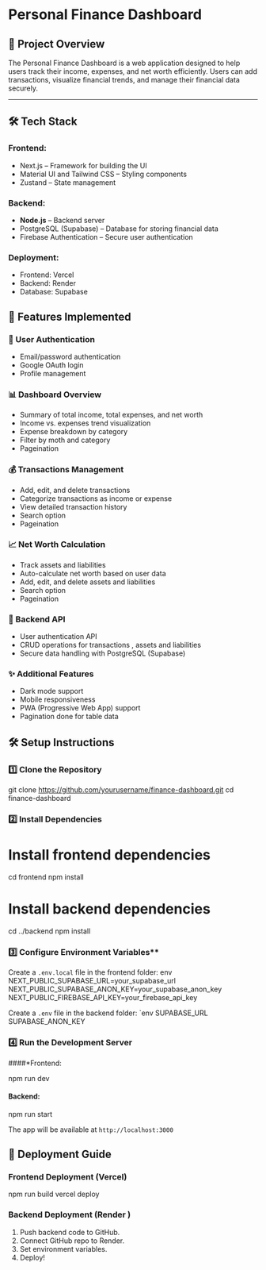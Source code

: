 # Personal Finance Dashboard

## 🚀 Project Overview
The Personal Finance Dashboard is a web application designed to help users track their income, expenses, and net worth efficiently. Users can add transactions, visualize financial trends, and manage their financial data securely.

---

## 🛠️ Tech Stack

### Frontend:
-  Next.js – Framework for building the UI
- Material UI and Tailwind CSS – Styling components
- Zustand  – State management

### Backend:
- **Node.js** – Backend server
- PostgreSQL (Supabase) – Database for storing financial data
- Firebase Authentication – Secure user authentication

### Deployment:
- Frontend: Vercel 
- Backend: Render 
- Database: Supabase



## 🎯 Features Implemented

### 🔐 User Authentication
- Email/password authentication
- Google OAuth login
- Profile management

### 📊 Dashboard Overview
- Summary of total income, total expenses, and net worth
- Income vs. expenses trend visualization
- Expense breakdown by category
- Filter by moth and category
- Pageination

### 💰 Transactions Management
- Add, edit, and delete transactions
- Categorize transactions as income or expense
- View detailed transaction history
- Search option
- Pageination

### 📈 Net Worth Calculation
- Track assets and liabilities
- Auto-calculate net worth based on user data
- Add, edit, and delete assets and liabilities
- Search option
- Pageination

### 🔄 Backend API
- User authentication API
- CRUD operations for transactions , assets and liabilities
- Secure data handling with PostgreSQL (Supabase)

### ✨ Additional Features
- Dark mode support
- Mobile responsiveness
- PWA (Progressive Web App) support
- Pagination done for table data



## 🛠️ Setup Instructions

### 1️⃣ Clone the Repository

git clone https://github.com/yourusername/finance-dashboard.git
cd finance-dashboard


### 2️⃣ Install Dependencies

# Install frontend dependencies
cd frontend
npm install

# Install backend dependencies
cd ../backend
npm install


### 3️⃣ Configure Environment Variables**
Create a `.env.local` file in the frontend folder:
env
NEXT_PUBLIC_SUPABASE_URL=your_supabase_url
NEXT_PUBLIC_SUPABASE_ANON_KEY=your_supabase_anon_key
NEXT_PUBLIC_FIREBASE_API_KEY=your_firebase_api_key


Create a `.env` file in the backend folder:
`env
SUPABASE_URL
SUPABASE_ANON_KEY


### 4️⃣ Run the Development Server
####*Frontend:

npm run dev

#### Backend:

npm run start

The app will be available at `http://localhost:3000`



## 🚀 Deployment Guide
### Frontend Deployment (Vercel)

npm run build
vercel deploy


### Backend Deployment (Render )
1. Push backend code to GitHub.
2. Connect GitHub repo to Render.
3. Set environment variables.
4. Deploy!



